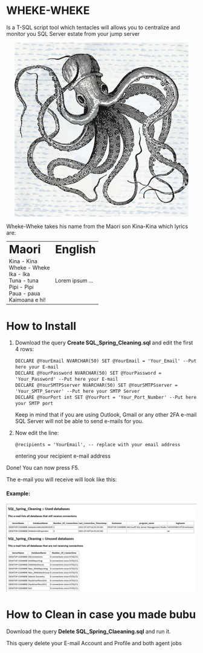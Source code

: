 # WHEKE-WHEKE
Is a T-SQL script tool which tentacles will allows you to centralize and monitor you SQL Server estate from your jump server
<p align="center">
  <img width="460" src="https://github.com/francesco1119/wheke-wheke/blob/main/images/image-1600003201sxM.jpg">
</p>

Wheke-Wheke takes his name from the Maori son Kina-Kina which lyrics are: 


<table border="0">
 <tr>
    <td><b style="font-size:30px">Maori</b></td>
    <td><b style="font-size:30px">English</b></td>
 </tr>
 <tr>
    <td>Kina - Kina </br>
Wheke - Wheke </br>
Ika - Ika </br>
Tuna - tuna </br>
Pipi - Pipi </br>
Paua - paua </br>
Kaimoana e hi! </br></td>
    <td>Lorem ipsum ...</td>
 </tr>
</table>

How to Install
======

1) Download the query **Create SQL_Spring_Cleaning.sql** and edit the first 4 rows:
   ```
   DECLARE @YourEmail NVARCHAR(50) SET @YourEmail = 'Your_Email' --Put here your E-mail
   DECLARE @YourPassword NVARCHAR(50) SET @YourPassword = 'Your_Password' --Put here your E-mail
   DECLARE @YourSMTPSserver NVARCHAR(50) SET @YourSMTPSserver = 'Your_SMTP_Server' --Put here your SMTP Server
   DECLARE @YourPort int SET @YourPort = 'Your_Port_Number' --Put here your SMTP port
   ```
   Keep in mind that if you are using Outlook, Gmail or any other 2FA e-mail SQL Server will not be able to send e-mails for you.

2) Now edit the line:
   ```
   @recipients = 'YourEmail', -- replace with your email address
   ```
   entering your recipient e-mail address

Done! You can now press F5.

The e-mail you will receive will look like this:

#### Example:

![alt text](https://github.com/francesco1119/SQL_Spring_Cleaning/blob/master/images/newsletter_SQL_Spring_Cleaning.png)

How to Clean in case you made bubu
======

Download the query **Delete SQL_Spring_Claeaning.sql** and run it. 

This query delete your E-mail Account and Profile and both agent jobs
    

